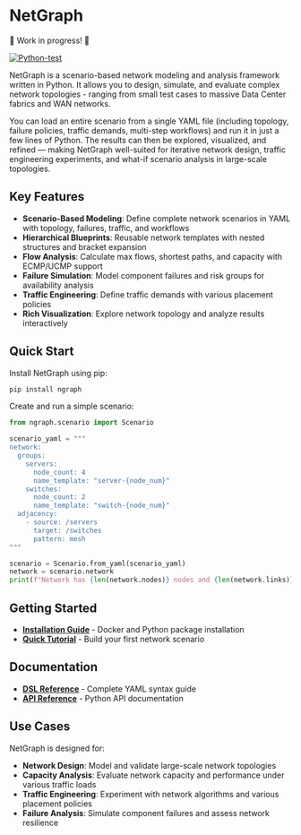# NetGraph

🚧 Work in progress! 🚧

[![Python-test](https://github.com/networmix/NetGraph/actions/workflows/python-test.yml/badge.svg?branch=main)](https://github.com/networmix/NetGraph/actions/workflows/python-test.yml)

NetGraph is a scenario-based network modeling and analysis framework written in Python. It allows you to design, simulate, and evaluate complex network topologies - ranging from small test cases to massive Data Center fabrics and WAN networks.

You can load an entire scenario from a single YAML file (including topology, failure policies, traffic demands, multi-step workflows) and run it in just a few lines of Python. The results can then be explored, visualized, and refined — making NetGraph well-suited for iterative network design, traffic engineering experiments, and what-if scenario analysis in large-scale topologies.

## Key Features

- **Scenario-Based Modeling**: Define complete network scenarios in YAML with topology, failures, traffic, and workflows
- **Hierarchical Blueprints**: Reusable network templates with nested structures and bracket expansion
- **Flow Analysis**: Calculate max flows, shortest paths, and capacity with ECMP/UCMP support
- **Failure Simulation**: Model component failures and risk groups for availability analysis
- **Traffic Engineering**: Define traffic demands with various placement policies
- **Rich Visualization**: Explore network topology and analyze results interactively

## Quick Start

Install NetGraph using pip:

```bash
pip install ngraph
```

Create and run a simple scenario:

```python
from ngraph.scenario import Scenario

scenario_yaml = """
network:
  groups:
    servers:
      node_count: 4
      name_template: "server-{node_num}"
    switches:
      node_count: 2  
      name_template: "switch-{node_num}"
  adjacency:
    - source: /servers
      target: /switches
      pattern: mesh
"""

scenario = Scenario.from_yaml(scenario_yaml)
network = scenario.network
print(f"Network has {len(network.nodes)} nodes and {len(network.links)} links")
```

## Getting Started

- **[Installation Guide](getting-started/installation.md)** - Docker and Python package installation
- **[Quick Tutorial](getting-started/tutorial.md)** - Build your first network scenario

## Documentation

- **[DSL Reference](reference/dsl.md)** - Complete YAML syntax guide
- **[API Reference](reference/api.md)** - Python API documentation

## Use Cases

NetGraph is designed for:

- **Network Design**: Model and validate large-scale network topologies
- **Capacity Analysis**: Evaluate network capacity and performance under various traffic loads
- **Traffic Engineering**: Experiment with network algorithms and various placement policies
- **Failure Analysis**: Simulate component failures and assess network resilience
